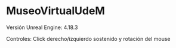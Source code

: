 # MuseoVirtualUdeM

Versión Unreal Engine: 4.18.3

Controles: Click derecho/izquierdo sostenido y rotación del mouse

